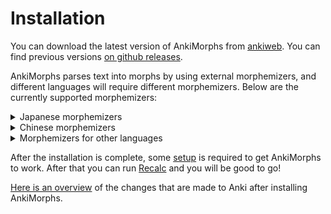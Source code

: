 # Installation

You can download the latest version of AnkiMorphs from [ankiweb](https://ankiweb.net/shared/info/472573498). You can
find
previous versions [on github releases](https://github.com/mortii/anki-morphs/releases).

AnkiMorphs parses text into morphs by using external morphemizers, and different languages will require different
morphemizers. Below are the currently supported morphemizers:

<details>
  <summary>Japanese morphemizers</summary>

> Japanese has three available morphemizers:
>
>- [SudachiPy](installation/installing-sudachi.md) morphemizer  
  Installable directly from Anki via the `Sudachi Manager`. Works well for modern Japanese and lets you choose different dictionary sizes; each installed dictionary appears as its own entry in the morphemizer dropdown so you can select it per note type.
>
>- [MeCab](https://en.wikipedia.org/wiki/MeCab) morphemizer (recommended)  
   This can be added by installing the [ankimorphs-japanese-mecab](https://ankiweb.net/shared/info/1974309724) companion
   add-on (installation code: `1974309724`). Once this add-on has been installed and Anki has been restarted, the
   morphemizer will show up as the option `AnkiMorphs: Japanese`
>
>- [install spaCy](installation/installing-spacy.md) with Japanese models

</details>

<details>
  <summary>Chinese morphemizers</summary>

> Chinese has two available morphemizers:
>
>- [Jieba](https://github.com/fxsjy/jieba?tab=readme-ov-file#jieba-1) morphemizer (recommended)  
   This can be added by installing the [ankimorphs-chinese-jieba](https://ankiweb.net/shared/info/1857311956) companion
   add-on (installation code: `1857311956`). Once this add-on has been installed and Anki has been restarted, the
   morphemizer will show up as the option `AnkiMorphs: Chinese`
>
>- [install spaCy](installation/installing-spacy.md) with Chinese models

</details>

<details>
  <summary>Morphemizers for other languages</summary>

> For other languages you can [install spaCy](installation/installing-spacy.md), which currently supports:
>
>Catalan, Chinese, Croatian, Danish, Dutch, English, Finnish, French, German, Greek (Modern), Italian, Japanese, Korean,
> Lithuanian, Macedonian, Norwegian (Bokmål), Polish, Portuguese, Romanian, Russian, Slovenian, Spanish, Swedish,
> Ukrainian.
</details>

After the installation is complete, some [setup](setup.md) is required to get AnkiMorphs to work. After that you can
run [Recalc](usage/recalc.md) and you will be good to go!

[Here is an overview](installation/changes-to-anki.md) of the changes that are made to Anki after installing AnkiMorphs.
